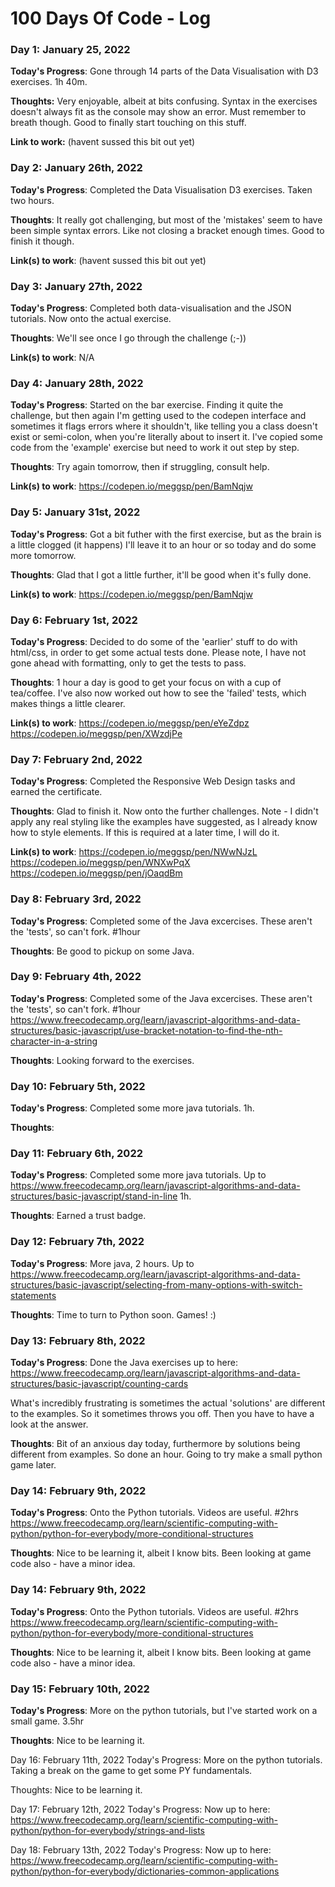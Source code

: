 # 100 Days Of Code - Log

### Day 1: January 25, 2022 

**Today's Progress**: Gone through 14 parts of the Data Visualisation with D3 exercises. 1h 40m.

**Thoughts:** Very enjoyable, albeit at bits confusing. Syntax in the exercises doesn't always fit as the console may show an error. Must remember to breath though. Good to finally start touching on this stuff.

**Link to work:** (havent sussed this bit out yet)
### Day 2: January 26th, 2022

**Today's Progress**: Completed the Data Visualisation D3 exercises. Taken two hours.

**Thoughts**: It really got challenging, but most of the 'mistakes' seem to have been simple syntax errors. Like not closing a bracket enough times. Good to finish it though. 

**Link(s) to work**: (havent sussed this bit out yet)

### Day 3: January 27th, 2022

**Today's Progress**: Completed both data-visualisation and the JSON tutorials. Now onto the actual exercise.

**Thoughts**: We'll see once I go through the challenge (;-))

**Link(s) to work**: N/A

### Day 4: January 28th, 2022

**Today's Progress**: Started on the bar exercise. Finding it quite the challenge, but then again I'm getting used to the codepen interface and sometimes it flags errors where it shouldn't, like telling you a class doesn't exist or semi-colon, when you're literally about to insert it. I've copied some code from the 'example' exercise but need to work it out step by step. 

**Thoughts**: Try again tomorrow, then if struggling, consult help.

**Link(s) to work**: https://codepen.io/meggsp/pen/BamNqjw

### Day 5: January 31st, 2022

**Today's Progress**: Got a bit futher with the first exercise, but as the brain is a little clogged (it happens) I'll leave it to an hour or so today and do some more tomorrow.

**Thoughts**: Glad that I got a little further, it'll be good when it's fully done.

**Link(s) to work**: https://codepen.io/meggsp/pen/BamNqjw

### Day 6: February 1st, 2022

**Today's Progress**: Decided to do some of the 'earlier' stuff to do with html/css, in order to get some actual tests done. Please note, I have not gone ahead with formatting, only to get the tests to pass.

**Thoughts**: 1 hour a day is good to get your focus on with a cup of tea/coffee. I've also now worked out how to see the 'failed' tests, which makes things a little clearer.

**Link(s) to work**: https://codepen.io/meggsp/pen/eYeZdpz
                     https://codepen.io/meggsp/pen/XWzdjPe
                     
### Day 7: February 2nd, 2022

**Today's Progress**: Completed the Responsive Web Design tasks and earned the certificate.

**Thoughts**: Glad to finish it. Now onto the further challenges. Note - I didn't apply any real styling like the examples have suggested, as I already know how to style elements. If this is required at a later time, I will do it.

**Link(s) to work**: https://codepen.io/meggsp/pen/NWwNJzL
                     https://codepen.io/meggsp/pen/WNXwPqX
                     https://codepen.io/meggsp/pen/jOaqdBm
                     
### Day 8: February 3rd, 2022

**Today's Progress**: Completed some of the Java excercises. These aren't the 'tests', so can't fork. #1hour

**Thoughts**: Be good to pickup on some Java.

### Day 9: February 4th, 2022

**Today's Progress**: Completed some of the Java excercises. These aren't the 'tests', so can't fork. #1hour 
https://www.freecodecamp.org/learn/javascript-algorithms-and-data-structures/basic-javascript/use-bracket-notation-to-find-the-nth-character-in-a-string


**Thoughts**: Looking forward to the exercises.

### Day 10: February 5th, 2022

**Today's Progress**: Completed some more java tutorials. 1h.

**Thoughts**:

### Day 11: February 6th, 2022

**Today's Progress**: Completed some more java tutorials. Up to https://www.freecodecamp.org/learn/javascript-algorithms-and-data-structures/basic-javascript/stand-in-line 1h.

**Thoughts**: Earned a trust badge.

### Day 12: February 7th, 2022

**Today's Progress**: More java, 2 hours. Up to https://www.freecodecamp.org/learn/javascript-algorithms-and-data-structures/basic-javascript/selecting-from-many-options-with-switch-statements

**Thoughts**: Time to turn to Python soon. Games! :)

### Day 13: February 8th, 2022

**Today's Progress**: Done the Java exercises up to here:
https://www.freecodecamp.org/learn/javascript-algorithms-and-data-structures/basic-javascript/counting-cards

What's incredibly frustrating is sometimes the actual 'solutions' are different to the examples. So it sometimes throws you off. Then you have to have a look at the answer. 

**Thoughts**: Bit of an anxious day today, furthermore by solutions being different from examples. So done an hour. Going to try make a small python game later.

### Day 14: February 9th, 2022

**Today's Progress**: Onto the Python tutorials. Videos are useful. #2hrs https://www.freecodecamp.org/learn/scientific-computing-with-python/python-for-everybody/more-conditional-structures

**Thoughts**: Nice to be learning it, albeit I know bits. Been looking at game code also - have a minor idea.

### Day 14: February 9th, 2022

**Today's Progress**: Onto the Python tutorials. Videos are useful. #2hrs https://www.freecodecamp.org/learn/scientific-computing-with-python/python-for-everybody/more-conditional-structures

**Thoughts**: Nice to be learning it, albeit I know bits. Been looking at game code also - have a minor idea.

### Day 15: February 10th, 2022

**Today's Progress**: More on the python tutorials, but I've started work on a small game. 3.5hr

**Thoughts**: Nice to be learning it.

Day 16: February 11th, 2022
Today's Progress: More on the python tutorials. Taking a break on the game to get some PY fundamentals.

Thoughts: Nice to be learning it.

Day 17: February 12th, 2022
Today's Progress: Now up to here: https://www.freecodecamp.org/learn/scientific-computing-with-python/python-for-everybody/strings-and-lists

Day 18: February 13th, 2022 
Today's Progress: Now up to here: https://www.freecodecamp.org/learn/scientific-computing-with-python/python-for-everybody/dictionaries-common-applications
